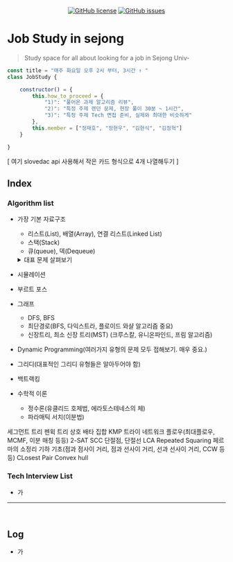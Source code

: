 <div align = "center">
    
[![GitHub license](https://img.shields.io/github/license/sejong-algorithm/Study-Renew)](https://github.com/sejong-algorithm/Study-Renew/blob/main/LICENSE)
[![GitHub issues](https://img.shields.io/github/issues/sejong-algorithm/Study-Renew)](https://github.com/sejong-algorithm/Study-Renew/issues)
<!-- [![GitHub forks](https://img.shields.io/github/forks/Nuung/all-about-javascript)](https://github.com/Nuung/all-about-javascript/network) -->
<!-- [![GitHub stars](https://img.shields.io/github/stars/Nuung/all-about-javascript)](https://github.com/Nuung/all-about-javascript/stargazers) -->
<!-- <div align = center><img src="https://github.com/Nuung/all-about-javascript/blob/master/NomadJS/images/clear.png" width="50%"/></div> -->
</div>

# Job Study in sejong 

> Study space for all about looking for a job in Sejong Univ-

``` javascript
const title = "매주 화요일 오후 2시 부터, 3시간 ↑ "
class JobStudy {

    constructor() = {
        this.how_to_proceed = {
            "1)": "풀어온 과제 알고리즘 리뷰",
            "2)": "특정 주제 랜던 문제, 현장 풀이 30분 ~ 1시간",
            "3)": "특정 주제 Tech 면접 준비, 실제와 최대한 비슷하게"
        },
        this.member = ["정재호", "정현우", "김현식", "김정혁"]
    }

}
```

[ 여기 slovedac api 사용해서 작은 카드 형식으로 4개 나열해두기 ]

## Index

### Algorithm list 

- 가장 기본 자료구조
    - 리스트(List), 배열(Array), 연결 리스트(Linked List)
    - 스택(Stack)
    - 큐(queue), 덱(Dequeue)
    <details>
    <summary>대표 문제 살펴보기</summary>
    <div markdown="1">
        |제목|내용|
        |--|--|
        |1|1|
        |2|10|
    </div>
    </details>

- 시뮬레이션 

- 부르트 포스

- 그래프 
    - DFS, BFS
    - 최단경로(BFS, 다익스트라, 플로이드 와샬 알고리즘 중요)
    - 신장트리, 최소 신장 트리(MST) (크루스칼, 유니온파인드, 프림 알고리즘)

- Dynamic Programming(여러가지 유형의 문제 모두 접해보기. 매우 중요.)

- 그리디(대표적인 그리디 유형들은 알아두어야 함)

- 백트랙킹

- 수학적 이론 
    - 정수론(유클리드 호제법, 에라토스테네스의 체)
    - 파라매틱 서치(이분법)




세그먼트 트리
펜윅 트리
상호 배타 집합
KMP
트라이
네트워크 플로우(최대플로우, MCMF, 이분 매칭 등등)
2-SAT
SCC
단절점, 단절선
LCA
Repeated Squaring
페르마의 소정리
기하 기초(점과 점사이 거리, 점과 선사이 거리, 선과 선사이 거리, CCW 등등)
CLosest Pair
Convex hull


### Tech Interview List

- 가 


<hr/>
<br/>


## Log

- 가 
